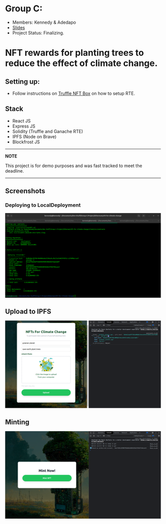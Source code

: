 # Group C:
- Members: Kennedy & Adedapo
- [Slides](https://docs.google.com/presentation/d/1NH4rezFO93f8c-FGLoYft9Iing0FoiQmGOrU2UGS1UU/edit#slide=id.g1a2f078a7b6_0_0)
- Project Status: Finalizing.

# NFT rewards for planting trees to reduce the effect of climate change.

## Setting up:
- Follow instructions on [Truffle NFT Box](https://trufflesuite.com/boxes/nft-box/) on how to setup RTE.
    
## Stack
- React JS
- Express JS
- Solidity (Truffle and Ganache RTE)
- IPFS (Node on Brave)
- Blockfrost JS

---
**NOTE**

This project is for demo purposes and was fast tracked to meet the deadline.

---

## Screenshots
### Deploying to LocalDeployment
![login-image](https://github.com/Kenato254/nft-for-climate-change/blob/setup/Screenshots/LocalDeployment.png)

## Upload to IPFS
![login-image](https://github.com/Kenato254/nft-for-climate-change/blob/setup/Screenshots/Upload_To_Ipfs.png)

## Minting
![login-image](https://github.com/Kenato254/nft-for-climate-change/blob/setup/Screenshots/Start_Mint.png)
